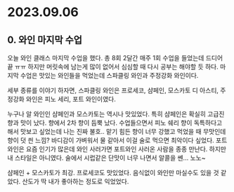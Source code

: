 # 2023.09.06

## 0. 와인 마지막 수업

오늘 와인 클래스 마지막 수업을 했다. 총 8회 2달간 매주 1회 수업을 들었는데 드디어 끝 ㅠㅠ 하지만 머릿속에 남는게 많이 없어서 심심할 때 다시 공부는 해야할 듯 하다. 마지막 수업은 맛있는 와인들을 먹었는데 스파클링 와인과 주정강화 와인이다.

세부 종류를 이야기 하자면, 스파클링 와인은 프로세코, 샴페인, 모스카토 디 아스티, 주정강화 와인은 피노 세리, 포트 와인이였다.

누구나 알 와인인 샴페인과 모스카토는 역시나 맛있었다. 특히 샴페인은 확실히 고급진 향과 맛이 났다. 향에서 2차 향이 듬뿍 났다. 수업들으면서 피노 쉐리 향이 독특하다고 해서 맛보고 싶었는데 나는 진짜 불호.. 맡기 힘든 향이 너무 강했고 먹었을 때 무맛인데 향이 덧 씐 느낌? 바디감이 가벼워서 물 같아서 이걸 술로 먹으면 최악이다 싶었다. 포트 와인은 요즘 인기가 많은데 와인 사러가면 포트와인 사러온 사람을 종종 만난다. 하지만 내 스타일은 아니였다. 술에서 시럽같은 단맛이 너무 나면서 알콜을 쎈... 노노~

샴페인 + 모스카토가 최강. 프로세코도 맛있었다. 음식없이 와인만 마실수도 있을 것 같았다. 산도가 딱 내가 좋아하는 정도로 익었었다.
